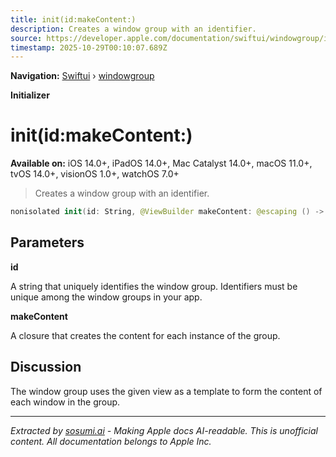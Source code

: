 ```yaml
---
title: init(id:makeContent:)
description: Creates a window group with an identifier.
source: https://developer.apple.com/documentation/swiftui/windowgroup/init(id:makecontent:)
timestamp: 2025-10-29T00:10:07.689Z
---
```


**Navigation:** [Swiftui](/documentation/swiftui) › [windowgroup](/documentation/swiftui/windowgroup)

**Initializer**

# init(id:makeContent:)

**Available on:** iOS 14.0+, iPadOS 14.0+, Mac Catalyst 14.0+, macOS 11.0+, tvOS 14.0+, visionOS 1.0+, watchOS 7.0+

> Creates a window group with an identifier.

```swift
nonisolated init(id: String, @ViewBuilder makeContent: @escaping () -> Content)
```

## Parameters

**id**

A string that uniquely identifies the window group. Identifiers must be unique among the window groups in your app.



**makeContent**

A closure that creates the content for each instance of the group.



## Discussion

The window group uses the given view as a template to form the content of each window in the group.

---

*Extracted by [sosumi.ai](https://sosumi.ai) - Making Apple docs AI-readable.*
*This is unofficial content. All documentation belongs to Apple Inc.*
